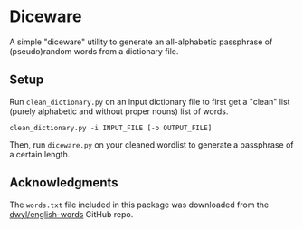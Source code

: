 # Diceware

A simple "diceware" utility to generate an all-alphabetic
passphrase of (pseudo)random words from a dictionary file.

## Setup

Run `clean_dictionary.py` on an input dictionary file to first
get a "clean" list (purely alphabetic and without proper nouns)
list of words.

```
clean_dictionary.py -i INPUT_FILE [-o OUTPUT_FILE]
```

Then, run `diceware.py` on your cleaned wordlist to generate a
passphrase of a certain length.

## Acknowledgments

The `words.txt` file included in this package was downloaded from
the [dwyl/english-words](https://github.com/dwyl/english-words)
GitHub repo.
